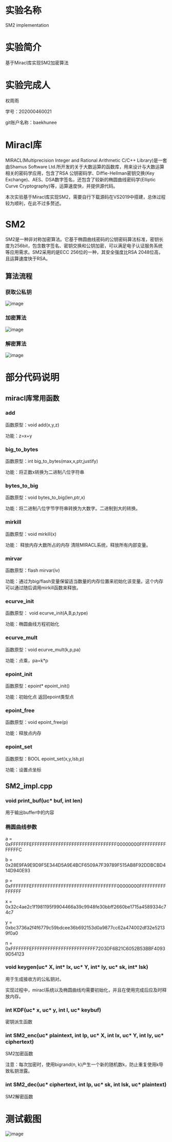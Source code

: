# 实验名称
SM2 implementation

# 实验简介
基于Miracl库实现SM2加密算法

# 实验完成人
权周雨 

学号：202000460021 

git账户名称：baekhunee

# Miracl库
MIRACL(Multiprecision Integer and Rational Arithmetic C/C++ Library)是一套由Shamus Software Ltd.所开发的关于大数运算的函数库，用来设计与大数运算相关的密码学应用，包含了RSA 公钥密码学、Diffie-Hellman密钥交换(Key Exchange)、AES、DSA数字签名，还包含了较新的椭圆曲线密码学(Elliptic Curve Cryptography)等，运算速度快，并提供源代码。

本次实验基于Miracl库实现SM2，需要自行下载源码在VS2019中搭建，总体过程较为顺利，在此不过多赘述。

# SM2
SM2是一种非对称加密算法。它基于椭圆曲线密码的公钥密码算法标准，密钥长度为256bit，包含数字签名、密钥交换和公钥加密，可以满足电子认证服务系统等应用需求。SM2采用的是ECC 256位的一种，其安全强度比RSA 2048位高，且运算速度快于RSA。

## 算法流程
### 获取公私钥
![image](https://user-images.githubusercontent.com/105578152/180912092-37267c84-abd3-4f8d-9378-f50faedba667.png)

### 加密算法
![image](https://user-images.githubusercontent.com/105578152/180912198-eb606a0e-61b4-416a-b622-e20980a56d67.png)

### 解密算法
![image](https://user-images.githubusercontent.com/105578152/180912258-cd84b720-c088-4379-9856-330f67b682cf.png)

# 部分代码说明
## miracl库常用函数
### add
函数原型：void add(x,y,z)

功能：z=x+y

### big_to_bytes
函数原型：int big_to_bytes(max,x,ptr,justify)

功能：将正数x转换为二进制八位字符串

### bytes_to_big
函数原型：void bytes_to_big(len,ptr,x)

功能：将二进制八位字节字符串转换为大数字。二进制到大的转换。

### mirkill
函数原型：void mirkill(x)

功能： 释放内存大数所占的内存 清除MIRACL系统，释放所有内部变量。

### mirvar
函数原型：flash mirvar(iv)

功能：通过为big/flash变量保留适当数量的内存位置来初始化该变量。这个内存可以通过随后调用mirkill函数来释放。

### ecurve_init

函数原型： void ecurve_init(A,B,p,type)

功能：椭圆曲线方程初始化

### ecurve_mult

函数原型：void ecurve_mult(k,p,pa)

功能：点乘，pa=k*p

### epoint_init

函数原型：epoint* epoint_init()

功能：初始化点 返回epoint类型点

### epoint_free

函数原型：void epoint_free(p)

功能：释放点内存

### epoint_set

函数原型：BOOL epoint_set(x,y,lsb,p)

功能：设置点坐标

## SM2_impl.cpp

### void print_buf(uc* buf, int len)

用于输出buffer中的内容

### 椭圆曲线参数
a = 0xFFFFFFFEFFFFFFFFFFFFFFFFFFFFFFFFFFFFFFFF00000000FFFFFFFFFFFFFFFC

b = 0x28E9FA9E9D9F5E344D5A9E4BCF6509A7F39789F515AB8F92DDBCBD414D940E93

p = 0xFFFFFFFEFFFFFFFFFFFFFFFFFFFFFFFFFFFFFFFF00000000FFFFFFFFFFFFFFFF

x = 0x32c4ae2c1f1981195f9904466a39c9948fe30bbff2660be1715a4589334c74c7

y = 0xbc3736a2f4f6779c59bdcee36b692153d0a9877cc62a474002df32e52139f0a0

n = 0xFFFFFFFEFFFFFFFFFFFFFFFFFFFFFFFF7203DF6B21C6052B53BBF40939D54123

### void keygen(uc* X, int* lx, uc* Y, int* ly, uc* sk, int* lsk)

用于生成接收方的公私钥对。

实现过程中，miracl系统以及椭圆曲线均需要初始化，并且在使用完成后应及时释放内存。

### int KDF(uc* x, uc* y, int l, uc* keybuf)

密钥派生函数

### int SM2_enc(uc* plaintext, int lp, uc* X, int lx, uc* Y, int ly, uc* ciphertext)

SM2加密函数

注意：每次加密时，使用bigrand(n, k)产生一个新的随机数k，防止重复使用k导致私钥泄露。

### int SM2_dec(uc* ciphertext, int lp, uc* sk, int lsk, uc* plaintext)

SM2解密函数

# 测试截图
![image](https://user-images.githubusercontent.com/105578152/180918063-bf63a244-7e57-4e75-bfe3-dc0ef2ba3d5d.png)
